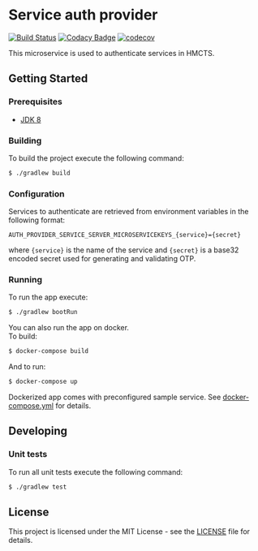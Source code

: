 # Service auth provider

[![Build Status](https://travis-ci.org/hmcts/service-auth-provider-app.svg?branch=master)](https://travis-ci.org/hmcts/service-auth-provider-app)
[![Codacy Badge](https://api.codacy.com/project/badge/Grade/0cb10a161dc24d0092470cda7c304c87)](https://app.codacy.com/app/HMCTS/service-auth-provider-app)
[![codecov](https://codecov.io/gh/hmcts/service-auth-provider-app/branch/master/graph/badge.svg)](https://codecov.io/gh/hmcts/service-auth-provider-app)

This microservice is used to authenticate services in HMCTS. 

## Getting Started

### Prerequisites
- [JDK 8](https://java.com)
 
### Building
To build the project execute the following command:
```bash
$ ./gradlew build
```

### Configuration
Services to authenticate are retrieved from environment variables in the following format:
```
AUTH_PROVIDER_SERVICE_SERVER_MICROSERVICEKEYS_{service}={secret}
```
where `{service}` is the name of the service and `{secret}` is a base32 encoded secret used for generating and validating OTP.

### Running
To run the app execute:
```bash
$ ./gradlew bootRun
```
You can also run the app on docker.  
To build:
```bash
$ docker-compose build
```
And to run:
```bash
$ docker-compose up
```
Dockerized app comes with preconfigured sample service. See [docker-compose.yml](docker-compose.yml) for details.

## Developing

### Unit tests
To run all unit tests execute the following command:
```bash
$ ./gradlew test
```

## License
This project is licensed under the MIT License - see the [LICENSE](LICENSE.md) file for details.
